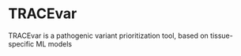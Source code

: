 # TRACEvar
TRACEvar is a pathogenic variant prioritization tool, based on tissue-specific ML models
